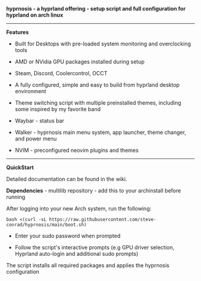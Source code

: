 **hyprnosis - a hyprland offering - setup script and full configuration for hyprland on arch linux**

-----------------------------------------------------------------------

**Features**

- Built for Desktops with pre-loaded system monitoring and overclocking tools
- AMD or NVidia GPU packages installed during setup
- Steam, Discord, Coolercontrol, OCCT
- A fully configured, simple and easy to build from hyprland desktop environment
- Theme switching script with multiple preinstalled themes, including some inspired by my favorite band

- Waybar - status bar
- Walker - hyprnosis main menu system, app launcher, theme changer, and power menu
- NVIM - preconfigured neovim plugins and themes

----------------------------------------------------------------------

**QuickStart**

Detailed documentation can be found in the wiki.

**Dependencies** - multilib repository - add this to your archinstall before running

After logging into your new Arch system, run the following:

    bash <(curl -sL https://raw.githubusercontent.com/steve-conrad/hyprnosis/main/boot.sh)

- Enter your sudo password when prompted

- Follow the script's interactive prompts (e.g GPU driver selection, Hyprland auto-login and additional sudo prompts)

The script installs all required packages and applies the hyprnosis configuration
